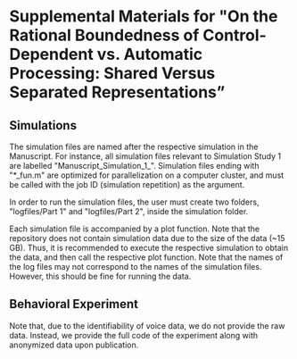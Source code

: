 # Supplemental Materials for "On the Rational Boundedness of Control-Dependent vs. Automatic Processing: Shared Versus Separated Representations”

## Simulations

The simulation files are named after the respective simulation in the Manuscript. For instance, all simulation files relevant to Simulation Study 1 are labelled "Manuscript_Simulation_1_". Simulation files ending with "*_fun.m" are optimized for parallelization on a computer cluster, and must be called with the job ID (simulation repetition) as the argument. 

In order to run the simulation files, the user must create two folders, "logfiles/Part 1" and "logfiles/Part 2", inside the simulation folder.

Each simulation file is accompanied by a plot function. Note that the repository does not contain simulation data due to the size of the data (~15 GB). Thus, it is recommended to execute the respective simulation to obtain the data, and then call the respective plot function. Note that the names of the log files may not correspond to the names of the simulation files. However, this should be fine for running the data. 

## Behavioral Experiment


Note that, due to the identifiability of voice data, we do not provide the raw data. Instead, we provide the full code of the experiment along with anonymized data upon publication.
